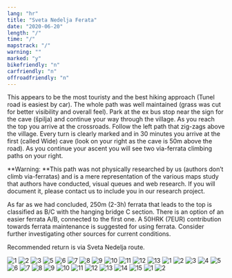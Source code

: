 ```yaml
---
lang: "hr"
title: "Sveta Nedelja Ferata"
date: "2020-06-20"
length: "/"
time: "/"
mapstrack: "/"
warning: ""
marked: "y"
bikefriendly: "n"
carfriendly: "n"
offroadfriendly: "n"
---
```


This appears to be the most touristy and the best hiking approach (Tunel road is easiest by car). The whole path was well maintained (grass was cut for better visibility and overall feel). Park at the ex bus stop near the sign for the cave (špilja) and continue your way through the village. As you reach the top you arrive at the crossroads. Follow the left path that zig-zags above the village. Every turn is clearly marked and in 30 minutes you arrive at the first (called Wide) cave (look on your right as the cave is 50m above the road). As you continue your ascent you will see two via-ferrata climbing paths on your right. 

**Warning: **This path was not physically researched by us (authors don’t climb via-ferratas) and is a mere representation of the various maps study that authors have conducted, visual queues and web research. If you will document it, please contact us to include you in our research project.

As far as we had concluded, 250m (2-3h) ferrata that leads to the top is classified as B/C with the hanging bridge C section. There is an option of an easier ferrata A/B, connected to the first one. A 50HRK (7EUR) contribution towards ferrata maintenance is suggested for using ferrata. Consider further investigating other sources for current conditions.

Recommended return is via Sveta Nedelja route.

![1](../images/nedelja-village/1.jpg)
![2](../images/nedelja-village/2.jpg)
![3](../images/nedelja-village/3.jpg)
![5](../images/nedelja-village/5.jpg)
![6](../images/nedelja-village/6.jpg)
![7](../images/nedelja-village/7.jpg)
![8](../images/nedelja-village/8.jpg)
![9](../images/nedelja-village/9.jpg)
![10](../images/nedelja-village/10.jpg)
![11](../images/nedelja-village/11.jpg)
![12](../images/nedelja-village/12.jpg)
![13](../images/nedelja-village/13.jpg)
![1](../images/nedelja-village-ferata1/1.jpg)
![2](../images/nedelja-village-ferata1/2.jpg)
![3](../images/nedelja-village-ferata1/3.jpg)
![4](../images/nedelja-village-ferata1/4.jpg)
![5](../images/nedelja-village-ferata1/5.jpg)
![6](../images/nedelja-village-ferata1/6.jpg)
![7](../images/nedelja-village-ferata1/7.jpg)
![8](../images/nedelja-village-ferata1/8.jpg)
![9](../images/nedelja-village-ferata1/9.jpg)
![10](../images/nedelja-village-ferata1/10.jpg)
![11](../images/nedelja-village-ferata1/11.jpg)
![12](../images/nedelja-village-ferata1/12.jpg)
![13](../images/nedelja-village-ferata1/13.jpg)
![14](../images/nedelja-village-ferata1/14.jpg)
![15](../images/nedelja-village-ferata1/15.jpg)
![1](../images/via-ferata1-fcrossroads/1.jpg)
![2](../images/via-ferata1-fcrossroads/2.jpg)
